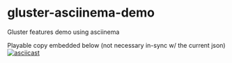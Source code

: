 # gluster-asciinema-demo
Gluster features demo using asciinema

Playable copy embedded below (not necessary in-sync w/ the current json)
[![asciicast](https://asciinema.org/a/117715.png?theme=asciinema)](https://asciinema.org/a/117715?speed=2&autoplay=1&loop=1&theme=asciinema)

